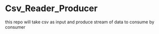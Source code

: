 # Csv_Reader_Producer
this repo will take csv as input and produce stream of data to consume by consumer
